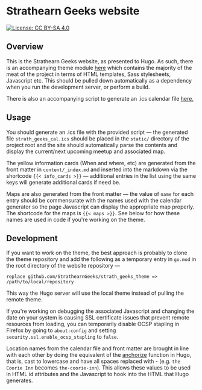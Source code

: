 # Strathearn Geeks website

[![License: CC BY-SA 4.0](https://licensebuttons.net/l/by-sa/4.0/80x15.png)](https://creativecommons.org/licenses/by-sa/4.0/)

## Overview

This is the Strathearn Geeks website, as presented to Hugo. As such, there is an accompanying theme module [here](https://github.com/StrathearnGeeks/strath_geeks_theme) which contains the majority of the meat of the project in terms of HTML templates, Sass stylesheets, Javascript etc. This should be pulled down automatically as a dependency when you run the development server, or perform a build.

There is also an accompanying script to generate an .ics calendar file [here.](https://github.com/StrathearnGeeks/strath_geeks_cal) 

## Usage

You should generate an .ics file with the provided script — the generated file `strath_geeks_cal.ics` should be placed in the `static/` directory of the project root and the site should automatically parse the contents and display the current/next upcoming meetup and associated map.

The yellow information cards (When and where, etc) are generated from the front matter in `content/_index.md` and inserted into the markdown via the shortcode `{{< info_cards >}}` — additional entries in the list using the same keys will generate additional cards if need be.

Maps are also generated from the front matter — the value of `name` for each entry should be commensurate with the names used with the calendar generator so the page Javascript can display the appropriate map properly. The shortcode for the maps is `{{< maps >}}`. See below for how these names are used in code if you're working on the theme. 

## Development

If you want to work on the theme, the best approach is probably to clone the theme repository and add the following as a temporary entry in `go.mod` in the root directory of the website repository —

```
replace github.com/StrathearnGeeks/strath_geeks_theme => /path/to/local/repository
```

This way the Hugo server will use the local theme instead of pulling the remote theme.

If you're working on debugging the associated Javascript and changing the date on your system is causing SSL certificate issues that prevent remote resources from loading, you can temporarily disable OCSP stapling in Firefox by going to `about:config` and setting `security.ssl.enable_ocsp_stapling` to `false`. 

Location names from the calendar file and front matter are brought in line with each other by doing the equivalent of the [anchorize](https://gohugo.io/functions/anchorize/) function in Hugo, that is, cast to lowercase and have all spaces replaced with - (e.g. `the Coorie Inn` becomes `the-coorie-inn`). This allows these values to be used in HTML id attributes and the Javascript to hook into the HTML that Hugo generates. 
